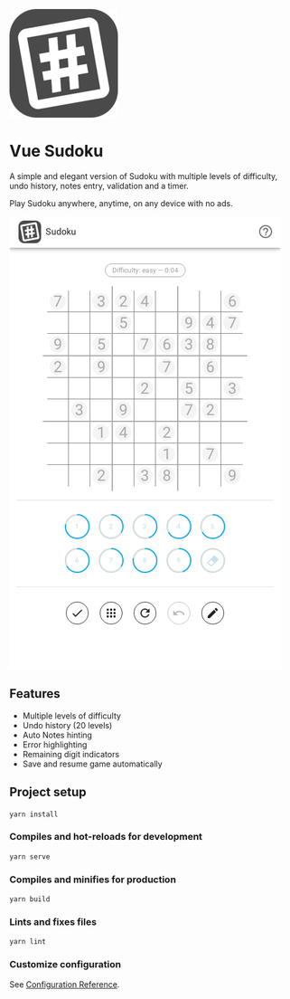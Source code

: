 ![Screenshot](https://raw.githubusercontent.com/roxburghm/vue-sudoku/main/public/images/icons/android-chrome-192x192.png)

# Vue Sudoku

A simple and elegant version of Sudoku with multiple levels of difficulty, undo history, notes entry, validation and a timer.

Play Sudoku anywhere, anytime, on any device with no ads.

![Screenshot](https://raw.githubusercontent.com/roxburghm/vue-sudoku/main/public/images/screenshot.png)

## Features

* Multiple levels of difficulty
* Undo history (20 levels)
* Auto Notes hinting
* Error highlighting
* Remaining digit indicators
* Save and resume game automatically

## Project setup
```
yarn install
```

### Compiles and hot-reloads for development
```
yarn serve
```

### Compiles and minifies for production
```
yarn build
```

### Lints and fixes files
```
yarn lint
```

### Customize configuration
See [Configuration Reference](https://cli.vuejs.org/config/).
